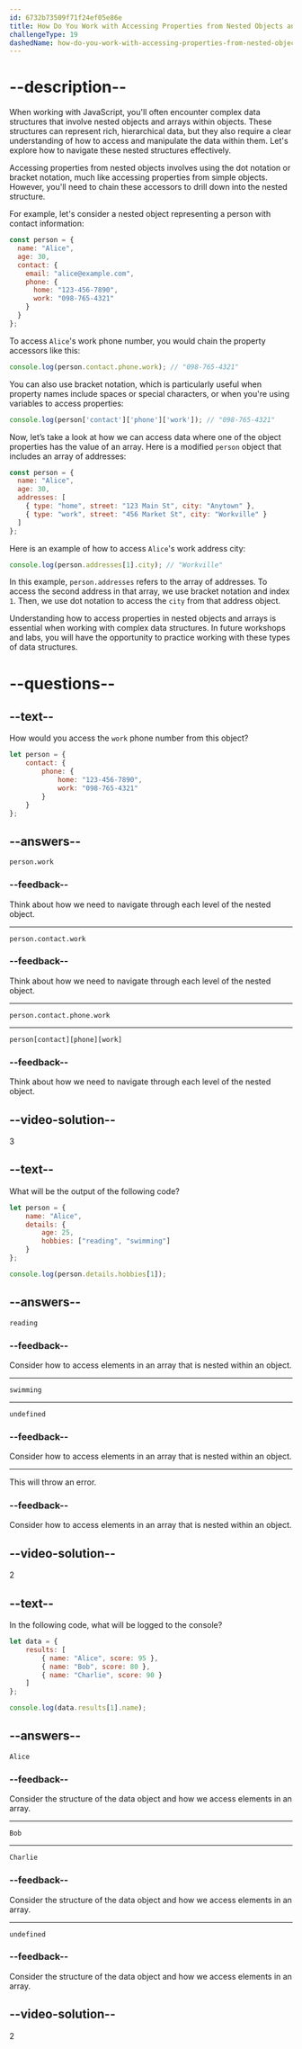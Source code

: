 ```yaml
---
id: 6732b73509f71f24ef05e86e
title: How Do You Work with Accessing Properties from Nested Objects and Arrays in Objects?
challengeType: 19
dashedName: how-do-you-work-with-accessing-properties-from-nested-objects-and-arrays-in-objects
---
```


# --description--

When working with JavaScript, you'll often encounter complex data structures that involve nested objects and arrays within objects. These structures can represent rich, hierarchical data, but they also require a clear understanding of how to access and manipulate the data within them. Let's explore how to navigate these nested structures effectively.

Accessing properties from nested objects involves using the dot notation or bracket notation, much like accessing properties from simple objects. However, you'll need to chain these accessors to drill down into the nested structure.

For example, let's consider a nested object representing a person with contact information:

```js
const person = {
  name: "Alice",
  age: 30,
  contact: {
    email: "alice@example.com",
    phone: {
      home: "123-456-7890",
      work: "098-765-4321"
    }
  }
};
```

To access `Alice`'s work phone number, you would chain the property accessors like this:

```js
console.log(person.contact.phone.work); // "098-765-4321"
```

You can also use bracket notation, which is particularly useful when property names include spaces or special characters, or when you're using variables to access properties:

```js
console.log(person['contact']['phone']['work']); // "098-765-4321"
```

Now, let’s take a look at how we can access data where one of the object properties has the value of an array. Here is a modified `person` object that includes an array of addresses:

```js
const person = {
  name: "Alice",
  age: 30,
  addresses: [
    { type: "home", street: "123 Main St", city: "Anytown" },
    { type: "work", street: "456 Market St", city: "Workville" }
  ]
};
```

Here is an example of how to access `Alice`'s work address city:

```js
console.log(person.addresses[1].city); // "Workville"
```

In this example, `person.addresses` refers to the array of addresses. To access the second address in that array, we use bracket notation and index `1`. Then, we use dot notation to access the `city` from that address object.

Understanding how to access properties in nested objects and arrays is essential when working with complex data structures. In future workshops and labs, you will have the opportunity to practice working with these types of data structures.

# --questions--

## --text--

How would you access the `work` phone number from this object?

```js
let person = {
    contact: {
        phone: {
            home: "123-456-7890",
            work: "098-765-4321"
        }
    }
};
```

## --answers--

`person.work`

### --feedback--

Think about how we need to navigate through each level of the nested object.

---

`person.contact.work`

### --feedback--

Think about how we need to navigate through each level of the nested object.

---

`person.contact.phone.work`

---

`person[contact][phone][work]`

### --feedback--

Think about how we need to navigate through each level of the nested object.

## --video-solution--

3

## --text--

What will be the output of the following code?

```js
let person = {
    name: "Alice",
    details: {
        age: 25,
        hobbies: ["reading", "swimming"]
    }
};

console.log(person.details.hobbies[1]);
```

## --answers--

`reading`

### --feedback--

Consider how to access elements in an array that is nested within an object.

---

`swimming`

---

`undefined`

### --feedback--

Consider how to access elements in an array that is nested within an object.

---

This will throw an error.

### --feedback--

Consider how to access elements in an array that is nested within an object.

## --video-solution--

2

## --text--

In the following code, what will be logged to the console?

```js
let data = {
    results: [
        { name: "Alice", score: 95 },
        { name: "Bob", score: 80 },
        { name: "Charlie", score: 90 }
    ]
};

console.log(data.results[1].name);
```

## --answers--

`Alice`

### --feedback--

Consider the structure of the data object and how we access elements in an array.

---

`Bob`

---

`Charlie`

### --feedback--

Consider the structure of the data object and how we access elements in an array.

---

`undefined`

### --feedback--

Consider the structure of the data object and how we access elements in an array.

## --video-solution--

2
